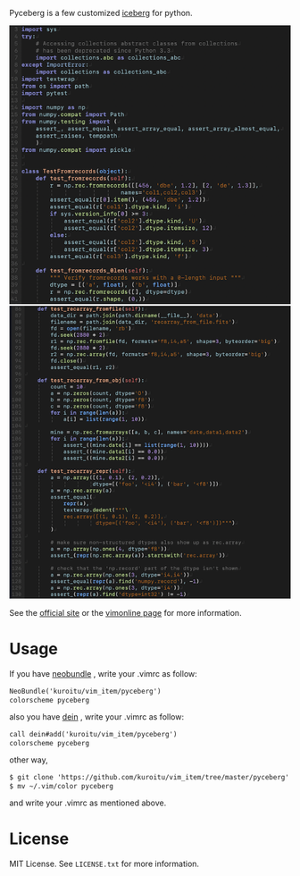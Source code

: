Pyceberg is a few customized
[iceberg](https://github.com/cocopon/iceberg.vim)
for python.

![Screenshot](https://github.com/kuroitu/vim_item/blob/master/pyceberg/images/screenshot1.png)
![Screenshot](https://github.com/kuroitu/vim_item/blob/master/pyceberg/images/screenshot2.png)

See the [official site](https://cocopon.github.io/iceberg.vim/) or the
[vimonline page](https://www.vim.org/scripts/script.php?script_id=4820) for more information.

# Usage
If you have
[neobundle](https://github.com/Shougo/neobundle.vim)
, write your .vimrc as follow:

    NeoBundle('kuroitu/vim_item/pyceberg')
    colorscheme pyceberg

also you have
[dein](https://github.com/Shougo/dein.vim)
, write your .vimrc as follow:

    call dein#add('kuroitu/vim_item/pyceberg')
    colorscheme pyceberg

other way,

    $ git clone 'https://github.com/kuroitu/vim_item/tree/master/pyceberg'
    $ mv ~/.vim/color pyceberg

and write your .vimrc as mentioned above.

# License
MIT License. See `LICENSE.txt` for more information.
